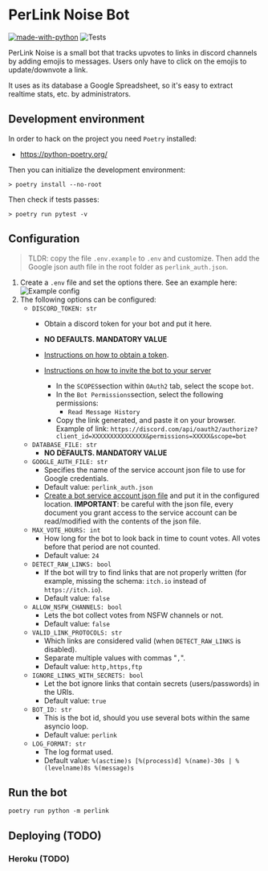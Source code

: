 <!--
 Copyright (c) 2021 kraptor
 
 This software is released under the MIT License.
 https://opensource.org/licenses/MIT
-->

# PerLink Noise Bot

[![made-with-python](https://img.shields.io/badge/Made%20with-Python-ffc200.svg)](https://www.python.org/)
![Tests](https://github.com/kraptor/perlink/workflows/tests/badge.svg)

PerLink Noise is a small bot that tracks upvotes to links in discord channels by adding emojis to messages. Users only have to click on the emojis to update/downvote a link.

It uses as its database a Google Spreadsheet, so it's easy to extract realtime stats, etc. by administrators.

## Development environment

In order to hack on the project you need `Poetry` installed:

* https://python-poetry.org/

Then you can initialize the development environment:

    > poetry install --no-root


Then check if tests passes:

    > poetry run pytest -v


## Configuration

> TLDR: copy the file `.env.example` to `.env` and customize. Then add the Google json auth file in the root folder as `perlink_auth.json`.

1) Create a `.env` file and set the options there. See an example here: ![Example config](.env)
2) The following options can be configured:
    * `DISCORD_TOKEN: str`
        * Obtain a discord token for your bot and put it here.
        * **NO DEFAULTS. MANDATORY VALUE**

        * [Instructions on how to obtain a token](https://discordpy.readthedocs.io/en/stable/discord.html#creating-a-bot-account).

        * [Instructions on how to invite the bot to your server](https://discordpy.readthedocs.io/en/stable/discord.html#inviting-your-bot)
            * In the `SCOPES`section within `OAuth2` tab, select the scope `bot`.
            * In the `Bot Permissions`section, select the following permissions:
                * `Read Message History`
            * Copy the link generated, and paste it on your browser. Example of link: `https://discord.com/api/oauth2/authorize?client_id=XXXXXXXXXXXXXXX&permissions=XXXXX&scope=bot`
    * `DATABASE_FILE: str`
        * **NO DEFAULTS. MANDATORY VALUE**
    * `GOOGLE_AUTH_FILE: str`
        * Specifies the name of the service account json file to use for Google credentials.
        * Default value: `perlink_auth.json`
        * [Create a bot service account json file](https://docs.gspread.org/en/latest/oauth2.html#for-bots-using-service-account) and put it in the configured location. **IMPORTANT**: be careful with the json file, every document you grant access to the service account can be read/modified with the contents of the json file.
    * `MAX_VOTE_HOURS: int`
        * How long for the bot to look back in time to count votes. All votes before that period are not counted.
        * Default value: `24`
    * `DETECT_RAW_LINKS: bool`
        * If the bot will try to find links that are not properly written (for example, missing the schema: `itch.io` instead of `https://itch.io`).
        * Default value: `false`
    * `ALLOW_NSFW_CHANNELS: bool`
        * Lets the bot collect votes from NSFW channels or not.
        * Default value: `false`
    * `VALID_LINK_PROTOCOLS: str`
        * Which links are considered valid (when `DETECT_RAW_LINKS` is disabled).
        * Separate multiple values with commas "`,`".
        * Default value: `http,https,ftp`
    * `IGNORE_LINKS_WITH_SECRETS: bool`
        * Let the bot ignore links that contain secrets (users/passwords) in the URIs.
        * Default value: `true`
    * `BOT_ID: str`
        * This is the bot id, should you use several bots within the same asyncio loop.
        * Default value: `perlink`
    * `LOG_FORMAT: str`
        * The log format used.
        * Default value: `%(asctime)s [%(process)d] %(name)-30s | %(levelname)8s %(message)s`

## Run the bot

    poetry run python -m perlink

## Deploying (TODO)

### Heroku (TODO)
